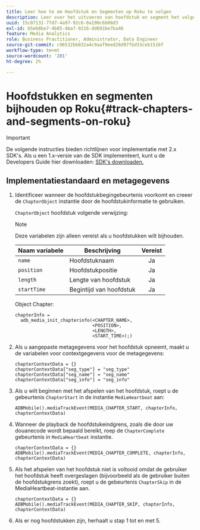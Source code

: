 ```yaml
---
title: Leer hoe te om Hoofdstuk en Segmenten op Roku te volgen
description: Leer over het uitvoeren van hoofdstuk en segment het volgen gebruikend Media SDK op Roku.
uuid: 15c07131-77d7-4a97-92c6-0a190c6b08d3
exl-id: b5eb8be7-4b85-4ba7-9216-dd691be7ba46
feature: Media Analytics
role: Business Practitioner, Administrator, Data Engineer
source-git-commit: c96532bb032a4c9aaf9eed28d97fbd33ceb1516f
workflow-type: tm+mt
source-wordcount: '201'
ht-degree: 2%

---
```


# Hoofdstukken en segmenten bijhouden op Roku{#track-chapters-and-segments-on-roku}

>[!IMPORTANT]
>
>De volgende instructies bieden richtlijnen voor implementatie met 2.x SDK&#39;s. Als u een 1.x-versie van de SDK implementeert, kunt u de Developers Guide hier downloaden: [SDK&#39;s downloaden.](/help/sdk-implement/download-sdks.md)

## Implementatiestandaard en metagegevens

1. Identificeer wanneer de hoofdstukbegingebeurtenis voorkomt en creeer de `ChapterObject` instantie door de hoofdstukinformatie te gebruiken.

   `ChapterObject` hoofdstuk volgende verwijzing:

   >[!NOTE]
   >
   >Deze variabelen zijn alleen vereist als u hoofdstukken wilt bijhouden.

   | Naam variabele | Beschrijving | Vereist |
   | --- | --- | :---: |
   | `name` | Hoofdstuknaam | Ja |
   | `position` | Hoofdstukpositie | Ja |
   | `length` | Lengte van hoofdstuk | Ja |
   | `startTime` | Begintijd van hoofdstuk | Ja |

   Object Chapter:

   ```
   chapterInfo =  
     adb_media_init_chapterinfo(<CHAPTER_NAME>,  
                                <POSITION>,  
                                <LENGTH>,  
                                <START_TIME>);)
   ```

1. Als u aangepaste metagegevens voor het hoofdstuk opneemt, maakt u de variabelen voor contextgegevens voor de metagegevens:

   ```
   chapterContextData = {} 
   chapterContextData["seg_type"] = "seg_type" 
   chapterContextData["seg_name"] = "seg_name" 
   chapterContextData["seg_info"] = "seg_info"
   ```

1. Als u wilt beginnen met het afspelen van het hoofdstuk, roept u de gebeurtenis `ChapterStart` in de instantie `MediaHeartbeat` aan:

   ```
   ADBMobile().mediaTrackEvent(MEDIA_CHAPTER_START, chapterInfo, chapterContextData)
   ```

1. Wanneer de playback de hoofdstukeindgrens, zoals die door uw douanecode wordt bepaald bereikt, roep de `ChapterComplete` gebeurtenis in `MediaHeartbeat` instantie.

   ```
   chapterContextData = {} 
   ADBMobile().mediaTrackEvent(MEDIA_CHAPTER_COMPLETE, chapterInfo, chapterContextData)
   ```

1. Als het afspelen van het hoofdstuk niet is voltooid omdat de gebruiker het hoofdstuk heeft overgeslagen (bijvoorbeeld als de gebruiker buiten de hoofdstukgrens zoekt), roept u de gebeurtenis `ChapterSkip` in de MediaHeartbeat-instantie aan.

   ```
   chapterContextData = {} 
   ADBMobile().mediaTrackEvent(MEDIA_CHAPTER_SKIP, chapterInfo, chapterContextData)
   ```

1. Als er nog hoofdstukken zijn, herhaalt u stap 1 tot en met 5.
